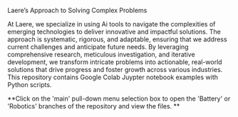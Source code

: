 Laere’s Approach to Solving Complex Problems

At Laere, we specialize in using Ai tools to navigate the complexities of emerging technologies to deliver innovative and impactful solutions. The approach is systematic, rigorous, and adaptable, ensuring that we address current challenges and anticipate future needs. By leveraging comprehensive research, meticulous investigation, and iterative development, we transform intricate problems into actionable, real-world solutions that drive progress and foster growth across various industries.  This repository contains Google Colab Juypter notebook examples with Python scripts. 

**Click on the 'main' pull-down menu selection box to open the 'Battery' or 'Robotics' branches of the repository and view the files.
**
<!---
Laere11/Laere11 is a ✨ special ✨ repository because its `README.md` (this file) appears on your GitHub profile.
You can click the Preview link to take a look at your changes.
--->
